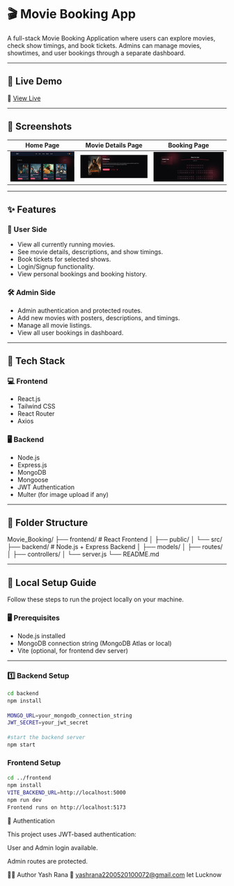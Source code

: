 # 🎬 Movie Booking App

A full-stack Movie Booking Application where users can explore movies, check show timings, and book tickets. Admins can manage movies, showtimes, and user bookings through a separate dashboard.

---

## 🚀 Live Demo

🔗 [View Live](https://your-deployment-link.com)

---

## 📸 Screenshots

| Home Page                         | Movie Details Page                | Booking Page                      |
|----------------------------------|----------------------------------|-----------------------------------|
| ![Home](./screenshots/home.png) | ![Details](./screenshots/details.png) | ![Booking](./screenshots/booking.png) | ![Movie](./screenshots/Movie.png) |



---

## ✨ Features

### 👥 User Side
- View all currently running movies.
- See movie details, descriptions, and show timings.
- Book tickets for selected shows.
- Login/Signup functionality.
- View personal bookings and booking history.

### 🛠️ Admin Side
- Admin authentication and protected routes.
- Add new movies with posters, descriptions, and timings.
- Manage all movie listings.
- View all user bookings in dashboard.

---

## 🧰 Tech Stack

### 💻 Frontend
- React.js
- Tailwind CSS
- React Router
- Axios

### 🖥️ Backend
- Node.js
- Express.js
- MongoDB
- Mongoose
- JWT Authentication
- Multer (for image upload if any)

---

## 📂 Folder Structure

Movie_Booking/
├── frontend/ # React Frontend
│ ├── public/
│ └── src/
├── backend/ # Node.js + Express Backend
│ ├── models/
│ ├── routes/
│ ├── controllers/
│ └── server.js
└── README.md


---

## 🔧 Local Setup Guide

Follow these steps to run the project locally on your machine.

### 🖥️ Prerequisites
- Node.js installed
- MongoDB connection string (MongoDB Atlas or local)
- Vite (optional, for frontend dev server)

---

### 1️⃣ Backend Setup

```bash
cd backend
npm install

MONGO_URL=your_mongodb_connection_string
JWT_SECRET=your_jwt_secret

#start the backend server
npm start

```
### Frontend Setup

```bash
cd ../frontend
npm install
VITE_BACKEND_URL=http://localhost:5000
npm run dev
Frontend runs on http://localhost:5173

```

🔐 Authentication

This project uses JWT-based authentication:

User and Admin login available.

Admin routes are protected.

👨‍💻 Author
Yash Rana
📧 yashrana2200520100072@gmail.com
Iet Lucknow



